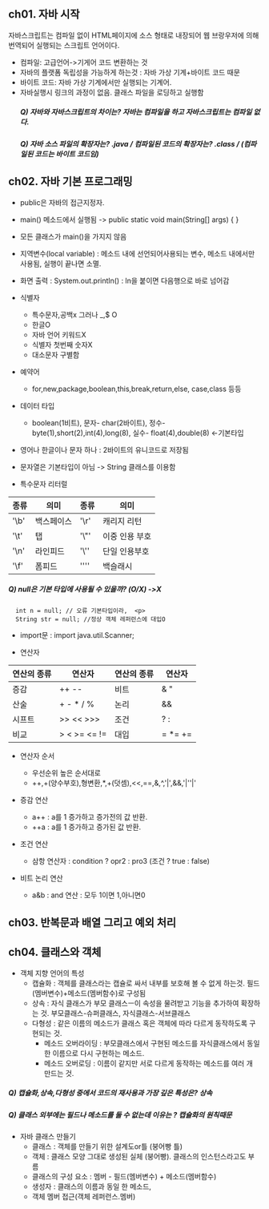 ## ch01. 자바 시작
 자바스크립트는 컴파일 없이 HTML페이지에 소스 형태로 내장되어 웹 브랑우저에 의해 번역되어 실행되는 스크립트 언어이다.
- 컴파일: 고급언어->기게어 코드 변환하는 것
- 자바의 플랫폼 독립성을 가능하게 하는것 : 자바 가상 기계+바이트 코드 때문
- 바이트 코드: 자바 가상 기계에서만 실행되는 기계어.
- 자바실행시 링크의 과정이 없음. 클래스 파일을 로딩하고 실행함<p>
  ##### Q) 자바와 자바스크립트의 차이는? 자바는 컴파일을 하고 자바스크립트는 컴파일 없다.
  ##### Q) 자바 소스 파일의 확장자는? .java / 컴파일된 코드의 확장자는? .class / (컴파일된 코드는 바이트 코드임)

## ch02. 자바 기본 프로그래밍
- public은 자바의 접근지정자.
- main() 메소드에서 실행됨 -> public static void main(String[] args) { }
- 모든 클래스가 main()을 가지지 않음
- 지역변수(local variable) : 메소드 내에 선언되어사용되는 변수, 메소드 내에서만 사용됨, 실행이 끝나면 소멸.
- 화면 출력 : System.out.println() : ln을 붙이면 다음행으로 바로 넘어감
- 식별자
  - 특수문자,공백x 그러나 _,$ O
  - 한글O
  - 자바 언어 키워드X
  - 식별자 첫번째 숫자X
  - 대소문자 구별함
- 예약어
  - for,new,package,boolean,this,break,return,else, case,class 등등
- 데이터 타입
  - boolean(1비트), 문자- char(2바이트), 정수- byte(1),short(2),int(4),long(8), 실수- float(4),double(8) <-기본타입
- 영어나 한글이나 문자 하나 : 2바이트의 유니코드로 저장됨
- 문자열은 기본타입이 아님 -> String 클래스를 이용함

- 특수문자 리터럴<p>

|종류|의미|종류|의미| 
|------|-------|------|---------|
|'\b'|백스페이스|'\r'|캐리지 리턴|
|'\t'|탭|'\\"'|이중 인용 부호|
|'\n'|라인피드|'\\''|단일 인용부호|
|'\f'|폼피드|'\''\'|백슬래시| <p>

  ##### Q) null은 기본 타입에 사용될 수 있을까? (O/X) ->X <p>
      int n = null; // 오류 기본타입이라,  <p>
      String str = null; //정상 객체 레퍼런스에 대입O

- import문 : import java.util.Scanner;

- 연산자 <p>

|연산의 종류|연산자|연산의 종류|연산자|
|---------|--------|--------|----------|
|증감|++ --|비트 |& "|" ^~|
|산술|+ - * / %|논리|&& || ! ^|
|시프트|>> << >>>|조건|? :|
|비교|> < >= <= !=|대입|= *= +=|

- 연산자 순서
  - 우선순위 높은 순서대로
  - ++,+(양수부호),형변환,*,+(덧셈),<<,==,&,^,'|',&&,'|''|'
  
- 증감 연산
  - a++ : a를 1 증가하고 증가전의 값 반환.
  - ++a : a를 1 증가하고 증가된 값 반환.
- 조건 연산
  - 삼항 연산자 : condition ? opr2 : pro3  (조건 ? true : false)
- 비트 논리 연산
  - a&b : and 연산 : 모두 1이면 1,아니면0

## ch03. 반복문과 배열 그리고 예외 처리

## ch04. 클래스와 객체
- 객체 지향 언어의 특성
  - 캡슐화 : 객체를 클래스라는 캡슐로 싸서 내부를 보호해 볼 수 없게 하는것. 필드(멤버변수)+메소드(멤버함수)로 구성됨
  - 상속 : 자식 클래스가 부모 클래스ㅡ이 속성을 물려받고 기능을 추가하여 확장하는 것. 부모클래스-슈퍼클래스, 자식클래스-서브클래스
  - 다형성 : 같은 이름의 메소드가 클래스 혹은 객체에 따라 다르게 동작하도록 구현되는 것.
     - 메소드 오버라이딩 : 부모클래스에서 구현된 메소드를 자식클래스에서 동일한 이름으로 다시 구현하는 메소드.
     - 메소드 오버로딩 : 이름이 같지만 서로 다르게 동작하는 메소드를 여러 개 만드는 것.
 ##### Q) 캡슐화,상속,다형성 중에서 코드의 재사용과 가장 깊은 특성은? 상속
 ##### Q) 클래스 외부에는 필드나 메소드를 둘 수 없는데 이유는 ? 캡슐화의 원칙때문 <p>
 

 - 자바 클래스 만들기
   - 클래스 : 객체를 만들기 위한 설계도or틀 (붕어빵 틀)
   - 객체 : 클래스 모양 그대로 생성된 실체 (붕어빵). 클래스의 인스턴스라고도 부름
   - 클래스의 구성 요소 : 멤버 - 필드(멤버변수) + 메소드(멤버함수)
   - 생성자 : 클래스의 이름과 동일 한 메소드,
   - 객체 멤버 접근(객체 레퍼런스.멤버)
